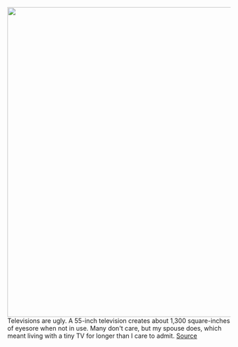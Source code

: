 <img src='https://cdn.vox-cdn.com/thumbor/4_2eqj0loHd0-3UCSAhp8bH-k2I=/0x0:1859x1394/1200x675/filters:focal(782x549:1078x845)/cdn.vox-cdn.com/uploads/chorus_image/image/70186373/verge_IMG20211123171031_2040pxl.0.jpg' width='700px' /><br/>
Televisions are ugly. A 55-inch television creates about 1,300 square-inches of eyesore when not in use. Many don't care, but my spouse does, which meant living with a tiny TV for longer than I care to admit.
<a href='https://www.theverge.com/22798489/xgimi-aura-projector-review-price-specs'> Source <a/>